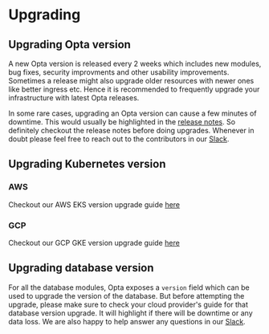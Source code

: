 # Upgrading

## Upgrading Opta version

A new Opta version is released every 2 weeks which includes new modules, bug fixes, security improvments and other usability improvements. Sometimes a release might also upgrade older resources with newer ones like better ingress etc. Hence it is recommended to frequently upgrade your infrastructure with latest Opta releases.

In some rare cases, upgrading an Opta version can cause a few minutes of downtime. This would usually be highlighted in the [release notes](https://github.com/run-x/opta/releases). So definitely checkout the release notes before doing upgrades. Whenever in doubt please feel free to reach out to the contributors in our [Slack](https://slack.opta.dev/).

## Upgrading Kubernetes version

### AWS
Checkout our AWS EKS version upgrade guide [here](http://run-x.gihub.io/reference/aws/eks_upgrade/)

### GCP
Checkout our GCP GKE version upgrade guide [here](http://run-x.gihub.io/reference/google/gke_upgrade/)

## Upgrading database version

For all the database modules, Opta exposes a `version` field which can be used to upgrade the version of the database. But before attempting the upgrade, please make sure to check your cloud provider's guide for that database version upgrade. It will highlight if there will be downtime or any data loss. We are also happy to help answer any questions in our [Slack](https://slack.opta.dev/).
